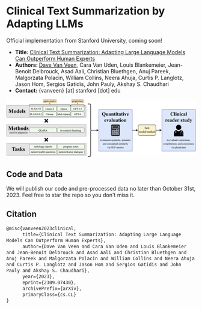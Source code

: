 # Clinical Text Summarization by Adapting LLMs

Official implementation from Stanford University, coming soon!<br>
- <b> Title: </b>[Clinical Text Summarization: Adapting Large Language Models Can Outperform Human Experts](https://arxiv.org/pdf/2309.07430.pdf)<br>
- <b>Authors: </b>[Dave Van Veen](https://davevanveen.com/), Cara Van Uden, Louis Blankemeier, Jean-Benoit Delbrouck, Asad Aali, Christian Bluethgen, Anuj Pareek, Malgorzata Polacin, William Collins, Neera Ahuja, Curtis P. Langlotz, Jason Hom, Sergios Gatidis, John Pauly, Akshay S. Chaudhari 
- <b>Contact: </b>{vanveen} [at] stanford [dot] edu<br>

<img src='img/teaser.png'/>

## Code and Data

We will publish our code and pre-processed data no later than October 31st, 2023. Feel free to star the repo so you don't miss it.

## Citation

```
@misc{vanveen2023clinical,
      title={Clinical Text Summarization: Adapting Large Language Models Can Outperform Human Experts}, 
      author={Dave Van Veen and Cara Van Uden and Louis Blankemeier and Jean-Benoit Delbrouck and Asad Aali and Christian Bluethgen and Anuj Pareek and Malgorzata Polacin and William Collins and Neera Ahuja and Curtis P. Langlotz and Jason Hom and Sergios Gatidis and John Pauly and Akshay S. Chaudhari},
      year={2023},
      eprint={2309.07430},
      archivePrefix={arXiv},
      primaryClass={cs.CL}
}
```
